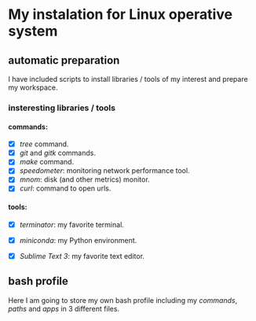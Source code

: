 # My instalation for Linux operative system

## automatic preparation

I have included scripts to install libraries / tools of my interest and prepare my workspace. 

### insteresting libraries / tools

#### commands:

- [x] *tree* command.
- [x] *git* and *gitk* commands.
- [x] *make* command.
- [x] *speedometer*: monitoring network performance tool.
- [x] *mnom*: disk (and other metrics) monitor.
- [x] *curl*: command to open urls.

#### tools:

- [x] *terminator*: my favorite terminal.
- [x] *miniconda*: my Python environment. 
- [x] *Sublime Text 3*: my favorite text editor. 


## bash profile

Here I am going to store my own bash profile including my *commands*, *paths* and *apps* in 3 different files.
